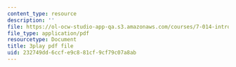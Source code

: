 ```yaml
---
content_type: resource
description: ''
file: https://ol-ocw-studio-app-qa.s3.amazonaws.com/courses/7-014-introductory-biology-spring-2005/232749dd6ccfe9c881cf9cf79c07a8ab_40Sum5KfG1Q.pdf
file_type: application/pdf
resourcetype: Document
title: 3play pdf file
uid: 232749dd-6ccf-e9c8-81cf-9cf79c07a8ab
---
```

